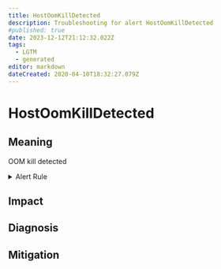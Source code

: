 ```yaml
---
title: HostOomKillDetected
description: Troubleshooting for alert HostOomKillDetected
#published: true
date: 2023-12-12T21:12:32.022Z
tags: 
  - LGTM
  - generated
editor: markdown
dateCreated: 2020-04-10T18:32:27.079Z
---
```


# HostOomKillDetected

## Meaning
[//]: # "Short paragraph that explains what the alert means"
OOM kill detected

<details>
  <summary>Alert Rule</summary>

{{% rule "host-and-hardware/node-exporter.yml" "HostOomKillDetected" %}}

{{% comment %}}

```yaml
alert: HostOomKillDetected
expr: (increase(node_vmstat_oom_kill[1m]) > 0) * on(instance) group_left (nodename) node_uname_info{nodename=~".+"}
for: 0m
labels:
    severity: warning
annotations:
    summary: Host OOM kill detected (instance {{ $labels.instance }})
    description: |-
        OOM kill detected
          VALUE = {{ $value }}
          LABELS = {{ $labels }}
    runbook: https://github.com/srerun/prometheus-alerts/blob/main/content/runbooks/node-exporter/HostOomKillDetected.md

```

{{% /comment %}}

</details>


## Impact
[//]: # "What could / will happen if the alert is not addressed"



## Diagnosis
[//]: # "Steps to take to identify the cause of the problem"



## Mitigation
[//]: # "The steps necessary to resolve the alert"
